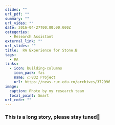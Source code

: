 ```yaml
---
slides: ""
url_pdf: ""
summary: ""
url_video: ""
date: 2016-04-27T00:00:00.000Z
categories:
  - Research Assistant
external_link: ""
url_slides: ""
title:  RA Experience for Stone.B
tags:
  - RA
links:
  - icon: building-columns
    icon_pack: fas
    name: 👉832 Project
    url: https://news.ruc.edu.cn/archives/372996
image:
  caption: Photo by my research team
  focal_point: Smart
url_code: ""
---
```


### This is a long story, please stay tuned🥰
